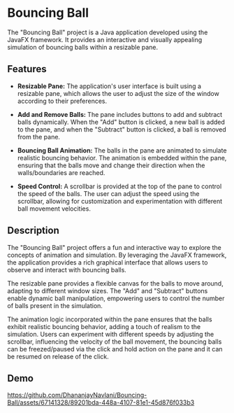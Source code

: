 # Bouncing Ball

The "Bouncing Ball" project is a Java application developed using the JavaFX framework. It provides an interactive and visually appealing simulation of bouncing balls within a resizable pane. 

## Features

- **Resizable Pane:** The application's user interface is built using a resizable pane, which allows the user to adjust the size of the window according to their preferences.

- **Add and Remove Balls:** The pane includes buttons to add and subtract balls dynamically. When the "Add" button is clicked, a new ball is added to the pane, and when the "Subtract" button is clicked, a ball is removed from the pane.

- **Bouncing Ball Animation:** The balls in the pane are animated to simulate realistic bouncing behavior. The animation is embedded within the pane, ensuring that the balls move and change their direction when the walls/boundaries are reached.

- **Speed Control:** A scrollbar is provided at the top of the pane to control the speed of the balls. The user can adjust the speed using the scrollbar, allowing for customization and experimentation with different ball movement velocities.

## Description

The "Bouncing Ball" project offers a fun and interactive way to explore the concepts of animation and simulation. By leveraging the JavaFX framework, the application provides a rich graphical interface that allows users to observe and interact with bouncing balls.

The resizable pane provides a flexible canvas for the balls to move around, adapting to different window sizes. The "Add" and "Subtract" buttons enable dynamic ball manipulation, empowering users to control the number of balls present in the simulation.

The animation logic incorporated within the pane ensures that the balls exhibit realistic bouncing behavior, adding a touch of realism to the simulation. Users can experiment with different speeds by adjusting the scrollbar, influencing the velocity of the ball movement, the bouncing balls can be freezed/paused via the click and hold action on the pane and it can be resumed on release of the click.


## Demo 
https://github.com/DhananjayNavlani/Bouncing-Ball/assets/67141328/89201bda-448a-4107-81e1-45d876f033b3

